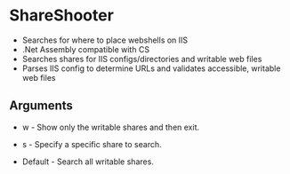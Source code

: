 ﻿# ShareShooter

   - Searches for where to place webshells on IIS
   - .Net Assembly compatible with CS
   - Searches shares for IIS configs/directories and writable web files
   - Parses IIS config to determine URLs and validates accessible, writable web files


## Arguments

- w
		- Show only the writable shares and then exit.
- s 
		- Specify a specific share to search.

- Default
		- Search all writable shares.
